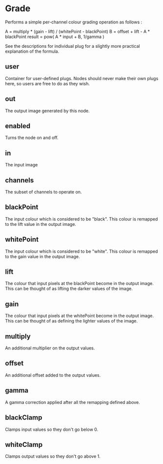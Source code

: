 # Grade

Performs a simple per-channel colour grading operation
as follows :

A = multiply * (gain - lift) / (whitePoint - blackPoint)
B = offset + lift - A * blackPoint
result = pow( A * input + B, 1/gamma )

See the descriptions for individual plug for a slightly
more practical explanation of the formula.

## user 

 Container for user-defined plugs. Nodes
should never make their own plugs here,
so users are free to do as they wish. 

## out 

 The output image generated by this node. 

## enabled 

 Turns the node on and off. 

## in 

 The input image 

## channels 

 The subset of channels to operate on. 

## blackPoint 

 The input colour which is considered to be
"black". This colour is remapped to the
lift value in the output image. 

## whitePoint 

 The input colour which is considered to be
"white". This colour is remapped to the
gain value in the output image. 

## lift 

 The colour that input pixels at the blackPoint
become in the output image. This can be thought
of as lifting the darker values of the image. 

## gain 

 The colour that input pixels at the whitePoint
become in the output image. This can be thought
of as defining the lighter values of the image. 

## multiply 

 An additional multiplier on the output values. 

## offset 

 An additional offset added to the output values. 

## gamma 

 A gamma correction applied after all the remapping
defined above. 

## blackClamp 

 Clamps input values so they don't go below 0. 

## whiteClamp 

 Clamps output values so they don't go above 1. 

